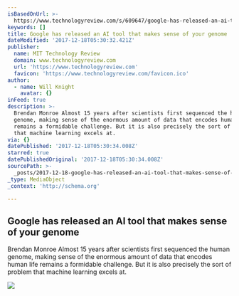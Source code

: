 ```yaml
---
isBasedOnUrl: >-
  https://www.technologyreview.com/s/609647/google-has-released-an-ai-tool-that-makes-sense-of-your-genome/
keywords: []
title: Google has released an AI tool that makes sense of your genome
dateModified: '2017-12-18T05:30:32.421Z'
publisher:
  name: MIT Technology Review
  domain: www.technologyreview.com
  url: 'https://www.technologyreview.com'
  favicon: 'https://www.technologyreview.com/favicon.ico'
author:
  - name: Will Knight
    avatar: {}
inFeed: true
description: >-
  Brendan Monroe Almost 15 years after scientists first sequenced the human
  genome, making sense of the enormous amount of data that encodes human life
  remains a formidable challenge. But it is also precisely the sort of problem
  that machine learning excels at.
via: {}
datePublished: '2017-12-18T05:30:34.008Z'
starred: true
datePublishedOriginal: '2017-12-18T05:30:34.008Z'
sourcePath: >-
  _posts/2017-12-18-google-has-released-an-ai-tool-that-makes-sense-of-your-geno.md
_type: MediaObject
_context: 'http://schema.org'

---
```

<article style=""><h1>Google has released an AI tool that makes sense of your genome</h1><p>Brendan Monroe Almost 15 years after scientists first sequenced the human genome, making sense of the enormous amount of data that encodes human life remains a formidable challenge. But it is also precisely the sort of problem that machine learning excels at.</p><img src="https://cdn.technologyreview.com/i/images/aiandgenomics.jpg?cx=0&amp;cy=0&amp;cw=2760&amp;ch=1552&amp;sw=1200" /></article>